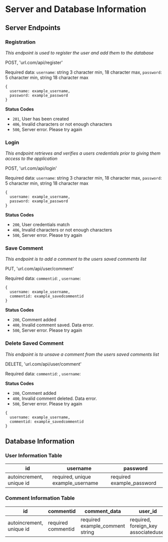 # Server and Database Information

## Server Endpoints



### Registration
*This endpoint is used to register the user and add them to the database*

POST, 'url.com/api/register'

Required data: `username`: string 3 character min, 18 character max, `password`: 5 character min, string 18 character max

```
{
  username: example_username,
  password: example_password
}
```

**Status Codes**
- `201`, User has been created
- `406`, Invalid characters or not enough characters
- `500`, Server error. Please try again



### Login
*This endpoint retrieves and verifies a users credentials prior to giving them access to the application*

POST, 'url.com/api/login'

Required data: `username`: string 3 character min, 18 character max, `password`: 5 character min, string 18 character max

```
{
  username: example_username,
  password: example_password
}
```

**Status Codes**
- `200`, User credentials match
- `406`, Invalid characters or not enough characters
- `500`, Server error. Please try again



### Save Comment
*This endpoint is to add a comment to the users saved comments list*

PUT, 'url.com/api/user/comment'

Required data: `commentid`: , `username`: 

```
{
  username: example_username,
  commentid: example_savedcommentid
}
```

**Status Codes**
- `200`, Comment added
- `400`, Invalid comment saved. Data error. 
- `500`, Server error. Please try again



### Delete Saved Comment
*This endpoint is to unsave a comment from the users saved comments list*

DELETE, 'url.com/api/user/comment'

Required data: `commentid`: , `username`: 

**Status Codes**
- `200`, Comment added
- `400`, Invalid comment deleted. Data error. 
- `500`, Server error. Please try again

```
{
  username: example_username,
  commentid: example_savedcommentid
}
```



## Database Information


### User Information Table


id | username | password
-- | -------- | --------
autoincrement, unique id | required, unique example_username | required example_password


### Comment Information Table


id | commentid | comment_data | user_id
-- | -------- | -------- | -----
autoincrement, unique id | required commentid | required example_comment string | required, foreign_key associateduser




